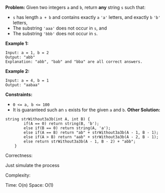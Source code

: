 **Problem:**
Given two integers `a` and `b`, return **any** string `s` such that:

- `s` has length `a + b` and contains exactly `a` `'a'` letters, and exactly `b` `'b'` letters,
- The substring `'aaa'` does not occur in `s`, and
- The substring `'bbb'` does not occur in `s`.

 

**Example 1:**

```
Input: a = 1, b = 2
Output: "abb"
Explanation: "abb", "bab" and "bba" are all correct answers.
```

**Example 2:**

```
Input: a = 4, b = 1
Output: "aabaa"
```

 

**Constraints:**

- `0 <= a, b <= 100`
- It is guaranteed such an `s` exists for the given `a` and `b`.
**Other Solution:**
```
string strWithout3a3b(int A, int B) {
        if(A == 0) return string(B, 'b');
        else if(B == 0) return string(A, 'a');
        else if(A == B) return "ab" + strWithout3a3b(A - 1, B - 1);
        else if(A > B) return "aab" + strWithout3a3b(A - 2, B - 1);
        else return strWithout3a3b(A - 1, B - 2) + "abb";
    }
```
Correctness:

Just simulate the process

Complexity:

Time: O(n)
Space: O(1)